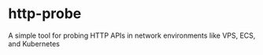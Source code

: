 # http-probe
A simple tool for probing HTTP APIs in network environments like VPS, ECS, and Kubernetes
